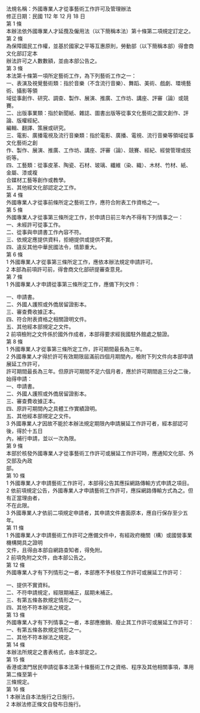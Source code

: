 法規名稱：外國專業人才從事藝術工作許可及管理辦法  
修正日期：民國 112 年 12 月 18 日  
第 1 條  
本辦法依外國專業人才延攬及僱用法（以下簡稱本法）第十條第二項規定訂定之。  
第 2 條  
為保障國民工作權，並基於國家之平等互惠原則，勞動部（以下簡稱本部）得會商文化部訂定本  
辦法許可之人數數額，並由本部公告之。  
第 3 條  
本法第十條第一項所定藝術工作，為下列藝術工作之一：  
一、表演及視覺藝術類：指於音樂（不含流行音樂）、舞蹈、美術、戲劇、環境藝術、攝影等領  
域從事創作、研究、調查、製作、展演、推廣、工作坊、講座、評審（論）或競賽。  
二、出版事業類：指於新聞紙、雜誌、圖書出版等從事文化藝術之圖文創作、評論、版權經紀、  
編輯、翻譯、策展或研究。  
三、電影、廣播電視及流行音樂類：指於電影、廣播、電視、流行音樂等領域從事文化藝術之創  
作、製作、展演、推廣、工作坊、講座、評審（論）、競賽、經紀、經營管理或技術等。  
四、工藝類：從事皮革、陶瓷、石材、玻璃、纖維（染、織）、木材、竹材、紙、金屬、漆或複  
合媒材工藝等創作或教學。  
五、其他經文化部認定之工作。  
第 4 條  
外國專業人才從事前條所定之藝術工作，應符合附表工作資格之一。  
第 5 條  
外國專業人才從事第三條所定工作，於申請日前三年內不得有下列情事之一：  
一、未經許可從事工作。  
二、從事與申請書工作內容不符。  
三、依規定應提供資料，拒絕提供或提供不實。  
四、違反其他中華民國法令，情節重大。  
第 6 條  
1 外國專業人才從事第三條所定工作，應依本辦法規定申請許可。  
2 本部為前項許可前，得會商文化部研提審查意見。  
第 7 條  
1 外國專業人才申請從事第三條所定工作，應備下列文件：  


一、申請書。  
二、外國人護照或外僑居留證影本。  
三、審查費收據正本。  
四、符合附表資格之相關證明文件。  
五、其他經本部規定之文件。  
2 前項檢附之文件係於國外作成者，本部得要求經我國駐外館處之驗證。  
第 8 條  
1 外國專業人才從事第三條所定工作，許可期間最長為三年。  
2 外國專業人才得於許可有效期限屆滿前四個月期間內，檢附下列文件向本部申請展延工作許可，  
許可期間最長為三年。但原許可期間不足六個月者，應於許可期間逾三分之二後，始得申請：  
一、申請書。  
二、外國人護照或外僑居留證影本。  
三、審查費收據正本。  
四、原許可期間內之具體工作實績證明。  
五、其他經本部規定之文件。  
3 外國專業人才因故不能於本辦法規定期限內申請展延工作許可者，經本部認可後，得於十五日  
內，補行申請，並以一次為限。  
第 9 條  
本部於核發外國專業人才從事藝術工作許可或展延工作許可時，應通知文化部、外交部及內政  
部。  
第 10 條  
1 外國專業人才申請藝術工作許可，本部得公告其應採網路傳輸方式申請之項目。  
2 依前項規定公告，外國專業人才申請藝術工作許可，應採網路傳輸方式為之。但有正當理由者，  
不在此限。  
3 外國專業人才依前二項規定申請者，其申請文件書面原本，應自行保存至少五年。  
第 11 條  
1 外國專業人才申請藝術工作許可之應備文件中，有經政府機關（構）或國營事業機構開具之證明  
文件，且得由本部自網路查知者，得免附。  
2 前項免附之文件，由本部公告之。  
第 12 條  
外國專業人才有下列情形之一者，本部應不予核發工作許可或展延工作許可：  


一、提供不實資料。  
二、不符申請規定，經限期補正，屆期未補正。  
三、有第五條各款規定情形之一。  
四、其他不符本辦法之規定。  
第 13 條  
外國專業人才有下列情事之一者，本部應撤銷、廢止其工作許可或展延工作許可：  
一、有第五條各款規定情形之一。  
二、其他不符本辦法之規定。  
第 14 條  
本辦法所規定之書表格式，由本部定之。  
第 15 條  
香港或澳門居民申請從事本法第十條藝術工作之資格、程序及其他相關事項，準用第二條至第十  
三條規定。  
第 16 條  
1 本辦法自本法施行之日施行。  
2 本辦法修正條文自發布日施行。  



